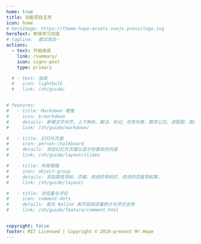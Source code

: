 ```yaml
---
home: true
title: 功能项目主页
icon: home
# heroImage: https://theme-hope-assets.vuejs.press/logo.svg
heroText: 老徐学习总结
# tagline:  面试突击✨
actions:
  - text: 开始阅读
    link: /summary/
    icon: signs-post
    type: primary

  # - text: 指南
  #   icon: lightbulb
  #   link: /zh/guide/


# features:
#   - title: Markdown 增强
#     icon: b:markdown
#     details: 新增文字对齐、上下角标、脚注、标记、任务列表、数学公式、流程图、图表与幻灯片支持
#     link: /zh/guide/markdown/

#   - title: 幻灯片页面
#     icon: person-chalkboard
#     details: 添加幻灯片页面以显示你喜欢的内容
#     link: /zh/guide/layout/slides

#   - title: 布局增强
#     icon: object-group
#     details: 添加路径导航、页脚、改进的导航栏、改进的页面导航等。
#     link: /zh/guide/layout/

#   - title: 浏览量与评论
#     icon: comment-dots
#     details: 配合 Waline 来开启阅读量统计与评论支持
#     link: /zh/guide/feature/comment.html


copyright: false
footer: MIT Licensed | Copyright © 2019-present Mr.Hope
---
```





<!-- ## 官方 QQ 群

- [点击加入](https://jq.qq.com/?_wv=1027&k=rATJyxGK) (群号: 1003437555) -->

<!-- markdownlint-disable -->